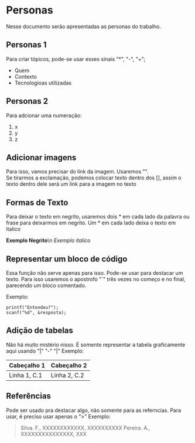 # Personas 

Nesse documento serão apresentadas as personas do trabalho.

## Personas 1
Para criar tópicos, pode-se usar esses sinais "*", "-", "+";
- Quem
- Contexto
- Tecnologioas utilizadas

## Personas 2

Para adcionar uma numeração:

1. x
2. y
3. z

## Adicionar imagens

Para isso, vamos precisar do link da imagem. Usaremos "![]()".<br/>
Se tirarmos a exclamação, podemos colocar texto dentro dos [], assim o texto dentro dele será um link para a imagem no texto
![]()

## Formas de Texto

Para deixar o texto em negrito, usaremos dois * em cada lado da palavra ou frase para deixarmos em negrito.
Um * em cada lado deixa o texto em italico

**Exemplo Negrito**\n
*Exemplo italico*

## Representar um bloco de código

Essa função não serve apenas para isso. Pode-se usar para destacar um texto.
Para isso usaremos o apostrofo "`" três vezes no começo e no final, parecendo um bloco comentado.

Exemplo: 
```
printf("Entendeu?");
scanf("%d", &resposta);

```
## Adição de tabelas

Não há muito mistério nisso. É somente representar a tabela graficamente aqui usando "|" "-" "|"
Exemplo:

|**Cabeçalho 1**| **Cabeçalho 2**|
|---------------|----------------|
| Linha 1, C.1  |  Linha 2, C.2  |

## Referências

Pode ser usado pra destacar algo, não somente para as referncias.
Para usar, é preciso usar apenas o ">"
Exemplo:

> Silva. F., XXXXXXXXXXXX, XXXXXXXXXX
> Pereira. A., XXXXXXXXXXXXXXX, XXX
